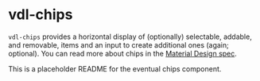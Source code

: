 # vdl-chips

`vdl-chips` provides a horizontal display of (optionally) selectable, addable, and removable,
items and an input to create additional ones (again; optional). You can read more about chips
in the [Material Design spec](https://material.google.com/components/chips.html).

This is a placeholder README for the eventual chips component.
